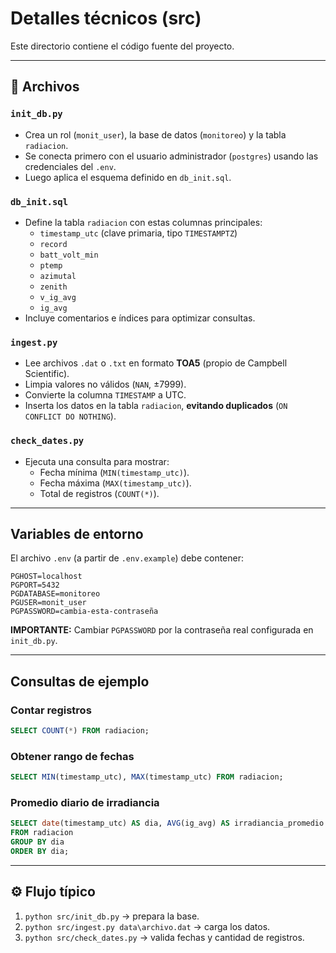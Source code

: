 # Detalles técnicos (src)

Este directorio contiene el código fuente del proyecto.  

---

## 📂 Archivos

### `init_db.py`
- Crea un rol (`monit_user`), la base de datos (`monitoreo`) y la tabla `radiacion`.
- Se conecta primero con el usuario administrador (`postgres`) usando las credenciales del `.env`.
- Luego aplica el esquema definido en `db_init.sql`.

### `db_init.sql`
- Define la tabla `radiacion` con estas columnas principales:
  - `timestamp_utc` (clave primaria, tipo `TIMESTAMPTZ`)
  - `record`
  - `batt_volt_min`
  - `ptemp`
  - `azimutal`
  - `zenith`
  - `v_ig_avg`
  - `ig_avg`
- Incluye comentarios e índices para optimizar consultas.

### `ingest.py`
- Lee archivos `.dat` o `.txt` en formato **TOA5** (propio de Campbell Scientific).
- Limpia valores no válidos (`NAN`, ±7999).
- Convierte la columna `TIMESTAMP` a UTC.
- Inserta los datos en la tabla `radiacion`, **evitando duplicados** (`ON CONFLICT DO NOTHING`).

### `check_dates.py`
- Ejecuta una consulta para mostrar:
  - Fecha mínima (`MIN(timestamp_utc)`).
  - Fecha máxima (`MAX(timestamp_utc)`).
  - Total de registros (`COUNT(*)`).

---

##  Variables de entorno

El archivo `.env` (a partir de `.env.example`) debe contener:

```env
PGHOST=localhost
PGPORT=5432
PGDATABASE=monitoreo
PGUSER=monit_user
PGPASSWORD=cambia-esta-contraseña
```

**IMPORTANTE:**  Cambiar `PGPASSWORD` por la contraseña real configurada en `init_db.py`.

---

##  Consultas de ejemplo

### Contar registros
```sql
SELECT COUNT(*) FROM radiacion;
```

### Obtener rango de fechas
```sql
SELECT MIN(timestamp_utc), MAX(timestamp_utc) FROM radiacion;
```

### Promedio diario de irradiancia
```sql
SELECT date(timestamp_utc) AS dia, AVG(ig_avg) AS irradiancia_promedio
FROM radiacion
GROUP BY dia
ORDER BY dia;
```

---

## ⚙ Flujo típico

1. `python src/init_db.py` → prepara la base.  
2. `python src/ingest.py data\archivo.dat` → carga los datos.  
3. `python src/check_dates.py` → valida fechas y cantidad de registros.  
